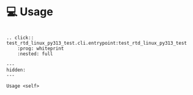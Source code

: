 <!--
SPDX-FileCopyrightText: © 2024 Romain Brault <mail@romainbrault.com>

SPDX-License-Identifier: CC0-1.0
-->

# 💻 Usage

```{eval-rst}

.. click:: test_rtd_linux_py313_test.cli.entrypoint:test_rtd_linux_py313_test
    :prog: whiteprint
    :nested: full
```

```{toctree}
---
hidden:
---

Usage <self>
```
